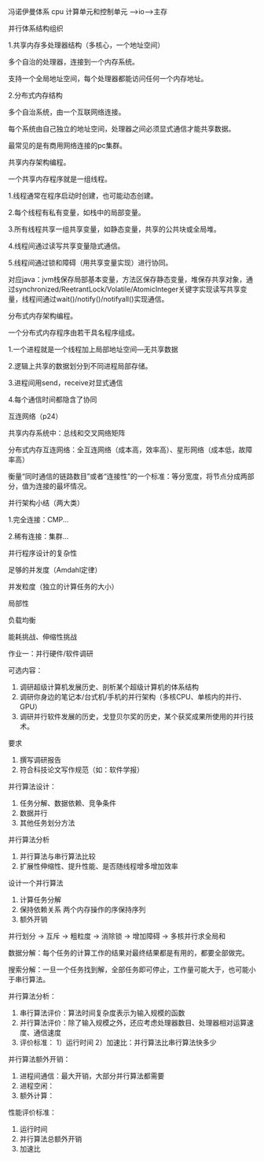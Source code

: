 冯诺伊曼体系 cpu 计算单元和控制单元 —>io—>主存



并行体系结构组织

1.共享内存多处理器结构（多核心，一个地址空间）

多个自治的处理器，连接到一个内存系统。

支持一个全局地址空间，每个处理器都能访问任何一个内存地址。

2.分布式内存结构

多个自治系统，由一个互联网络连接。

每个系统由自己独立的地址空间，处理器之间必须显式通信才能共享数据。

最常见的是有商用网络连接的pc集群。



共享内存架构编程。

一个共享内存程序就是一组线程。

1.线程通常在程序启动时创建，也可能动态创建。

2.每个线程有私有变量，如栈中的局部变量。

3.所有线程共享一组共享变量，如静态变量，共享的公共块或全局堆。

4.线程间通过读写共享变量隐式通信。

5.线程间通过锁和障碍（用共享变量实现）进行协同。

对应java：jvm栈保存局部基本变量，方法区保存静态变量，堆保存共享对象，通过synchronized/ReetrantLock/Volatile/AtomicInteger关键字实现读写共享变量，线程间通过wait()/notify()/notifyall()实现通信。



分布式内存架构编程。

一个分布式内存程序由若干具名程序组成。

1.一个进程就是一个线程加上局部地址空间—无共享数据

2.逻辑上共享的数据划分到不同进程局部存储。

3.进程间用send，receive对显式通信

4.每个通信时间都隐含了协同



互连网络（p24）

共享内存系统中：总线和交叉网络矩阵

分布式内存互连网络：全互连网络（成本高，效率高）、星形网络（成本低，故障率高）

衡量“同时通信的链路数目”或者“连接性”的一个标准：等分宽度，将节点分成两部分，值为连接的最坏情况。



并行架构小结（两大类）

1.完全连接：CMP...

2.稀有连接：集群...



并行程序设计的复杂性

足够的并发度（Amdahl定律）

并发粒度（独立的计算任务的大小）

局部性

负载均衡



能耗挑战、伸缩性挑战



作业一：并行硬件/软件调研

可选内容：

1. 调研超级计算机发展历史、剖析某个超级计算机的体系结构 
2. 调研你身边的笔记本/台式机/手机的并行架构（多核CPU、单核内的并行、GPU）
3. 调研并行软件发展的历史，戈登贝尔奖的历史，某个获奖成果所使用的并行技术。

要求

1. 撰写调研报告
2. 符合科技论文写作规范（如：软件学报）



并行算法设计：

1. 任务分解、数据依赖、竞争条件
2. 数据并行
3. 其他任务划分方法

并行算法分析

1. 并行算法与串行算法比较
2. 扩展性伸缩性、提升性能、是否随线程增多增加效率



设计一个并行算法

1. 计算任务分解
2. 保持依赖关系  两个内存操作的序保持序列
3. 额外开销

并行划分 -> 互斥 -> 粗粒度 -> 消除锁 -> 增加障碍 -> 多核并行求全局和



数据分解：每个任务的计算工作的结果对最终结果都是有用的，都要全部做完。

搜索分解：一旦一个任务找到解，全部任务即可停止，工作量可能大于，也可能小于串行算法。



并行算法分析：

1. 串行算法评价：算法时间复杂度表示为输入规模的函数
2. 并行算法评价：除了输入规模之外，还应考虑处理器数目、处理器相对运算速度、通信速度
3. 评价标准： 1）运行时间  2）加速比：并行算法比串行算法快多少



并行算法额外开销：

1. 进程间通信：最大开销，大部分并行算法都需要
2. 进程空闲：
3. 额外计算：



性能评价标准：

1. 运行时间
2. 并行算法总额外开销
3. 加速比